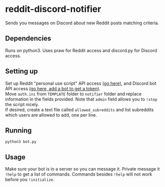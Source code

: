 reddit-discord-notifier
=====
Sends you messages on Discord about new Reddit posts matching criteria.  

Dependencies
-----
Runs on python3. Uses praw for Reddit access and discord.py for Discord access.  

Setting up
-----
Set up Reddit "personal use script" API access [(go here)](https://www.reddit.com/prefs/apps), and Discord bot API access [(go here, add a bot to get a token)](https://discordapp.com/developers/applications/).  
Move `auth.ini` from `TEMPLATE` folder to `notifier` folder and replace information in the fields provided. Note that `admin` field allows you to `!stop` the script nicely.  
If desired, create a text file called `allowed_subreddits` and list subreddits which users are allowed to add, one per line.  

Running
-----
`python3 bot.py`  

Usage
-----
Make sure your bot is in a server so you can message it. Private message it `!help` to get a list of commands. Commands besides `!help` will not work before you `!initialize`.  

